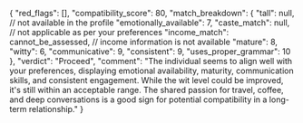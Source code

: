  {
      "red_flags": [],
      "compatibility_score": 80,
      "match_breakdown": {
        "tall": null, // not available in the profile
        "emotionally_available": 7,
        "caste_match": null, // not applicable as per your preferences
        "income_match": cannot_be_assessed, // income information is not available
        "mature": 8,
        "witty": 6,
        "communicative": 9,
        "consistent": 9,
        "uses_proper_grammar": 10
      },
      "verdict": "Proceed",
      "comment": "The individual seems to align well with your preferences, displaying emotional availability, maturity, communication skills, and consistent engagement. While the wit level could be improved, it's still within an acceptable range. The shared passion for travel, coffee, and deep conversations is a good sign for potential compatibility in a long-term relationship."
    }

